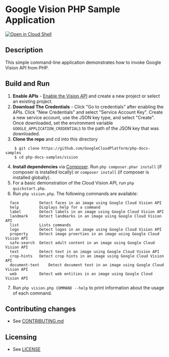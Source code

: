 # Google Vision PHP Sample Application

[![Open in Cloud Shell][shell_img]][shell_link]

[shell_img]: http://gstatic.com/cloudssh/images/open-btn.png
[shell_link]: https://console.cloud.google.com/cloudshell/open?git_repo=https://github.com/googlecloudplatform/php-docs-samples&page=editor&working_dir=vision&open_in_editor=README.md

## Description

This simple command-line application demonstrates how to invoke Google
Vision API from PHP.

## Build and Run
1.  **Enable APIs** - [Enable the Vision API](https://console.cloud.google.com/flows/enableapi?apiid=vision.googleapis.com)
    and create a new project or select an existing project.
2.  **Download The Credentials** - Click "Go to credentials" after enabling the APIs. Click "New Credentials"
    and select "Service Account Key". Create a new service account, use the JSON key type, and
    select "Create". Once downloaded, set the environment variable `GOOGLE_APPLICATION_CREDENTIALS`
    to the path of the JSON key that was downloaded.
3.  **Clone the repo** and cd into this directory
```
    $ git clone https://github.com/GoogleCloudPlatform/php-docs-samples
    $ cd php-docs-samples/vision
```
4.  **Install dependencies** via [Composer](http://getcomposer.org/doc/00-intro.md).
    Run `php composer.phar install` (if composer is installed locally) or `composer install`
    (if composer is installed globally).
5.  For a basic demonstration of the Cloud Vision API, run `php quickstart.php`.
6.  Run `php vision.php`. The following commands are available:
```
  face         Detect faces in an image using Google Cloud Vision API
  help         Displays help for a command
  label        Detect labels in an image using Google Cloud Vision API
  landmark     Detect landmarks in an image using Google Cloud Vision API
  list         Lists commands
  logo         Detect logos in an image using Google Cloud Vision API
  property     Detect image proerties in an image using Google Cloud Vision API
  safe-search  Detect adult content in an image using Google Cloud Vision API
  text         Detect text in an image using Google Cloud Vision API
  crop-hints   Detect crop hints in an image using Google Cloud Vision API
  document-text    Detect document text in an image using Google Cloud Vision API
  web          Detect web entities in an image using Google Cloud Vision API
```
7. Run `php vision.php COMMAND --help` to print information about the usage of each command.

## Contributing changes

* See [CONTRIBUTING.md](../../CONTRIBUTING.md)

## Licensing

* See [LICENSE](../../LICENSE)
